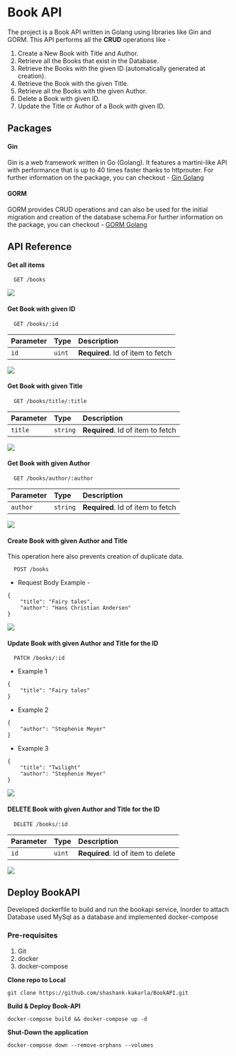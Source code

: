 
# Book API

The project is a Book API written in Golang using libraries like Gin and GORM. This API performs all the **CRUD** operations like -
1. Create a New Book with Title and Author.
2. Retrieve all the Books that exist in the Database.
3. Retrieve the Books with the given ID (automatically generated at creation).
4. Retrieve the Book with the given Title.
5. Retrieve all the Books with the given Author.
6. Delete a Book with given ID.
7. Update the Title or Author of a Book with given ID.

## Packages
#### Gin
Gin is a web framework written in Go (Golang). It features a martini-like API with performance that is up to 40 times faster thanks to httprouter. For further information on the package, you can checkout - [Gin Golang](https://github.com/gin-gonic/gin)

#### GORM
GORM provides CRUD operations and can also be used for the initial migration and creation of the database schema.For further information on the package, you can checkout - [GORM Golang](http://gorm.io)

## API Reference

#### Get all items

```http
  GET /books
```
![](https://github.com/shashank-kakarla/BookAPI/blob/master/media/GET_Books.gif)

#### Get Book with given ID

```http
  GET /books/:id
```

| Parameter | Type     | Description                       |
| :-------- | :------- | :-------------------------------- |
| `id`      | `uint` | **Required**. Id of item to fetch |

![](https://github.com/shashank-kakarla/BookAPI/blob/master/media/GET_Books_ID.gif)

#### Get Book with given Title

```http
  GET /books/title/:title
```

| Parameter | Type     | Description                       |
| :-------- | :------- | :-------------------------------- |
| `title`      | `string` | **Required**. Id of item to fetch |

![](https://github.com/shashank-kakarla/BookAPI/blob/master/media/GET_Books_Title.gif)

#### Get Book with given Author

```http
  GET /books/author/:author
```

| Parameter | Type     | Description                       |
| :-------- | :------- | :-------------------------------- |
| `author`      | `string` | **Required**. Id of item to fetch |

![](https://github.com/shashank-kakarla/BookAPI/blob/master/media/GET_Books_Author.gif)

#### Create Book with given Author and Title
This operation here also prevents creation of duplicate data.

```http
  POST /books
```

* Request Body Example -
```
{
    "title": "Fairy tales",
    "author": "Hans Christian Andersen"
}
```
![](https://github.com/shashank-kakarla/BookAPI/blob/master/media/POST_Books.gif)

#### Update Book with given Author and Title for the ID

```http
  PATCH /books/:id
```
* Example 1
```
{
    "title": "Fairy tales"
}
```
* Example 2
```
{
    "author": "Stephenie Meyer"
}
```
* Example 3
```
{
    "title": "Twilight"
    "author": "Stephenie Meyer"
}
```
![](https://github.com/shashank-kakarla/BookAPI/blob/master/media/PATCH_Books.gif)

#### DELETE Book with given Author and Title for the ID

```http
  DELETE /books/:id
```

| Parameter | Type     | Description                       |
| :-------- | :------- | :-------------------------------- |
| `id`      | `uint` | **Required**. Id of item to delete |

![](https://github.com/shashank-kakarla/BookAPI/blob/master/media/DELETE_Books.gif)


## Deploy BookAPI
Developed dockerfile to build and run the bookapi service, Inorder to attach Database used MySql as a database and implemented docker-compose

### Pre-requisites
  1. Git
  2. docker
  3. docker-compose

**Clone repo to Local**
```shell
git clone https://github.com/shashank-kakarla/BookAPI.git
```

**Build & Deploy Book-API**

```shell
docker-compose build && docker-compose up -d
```
**Shut-Down the application**

```shell
docker-compose down --remove-orphans --volumes 
```

